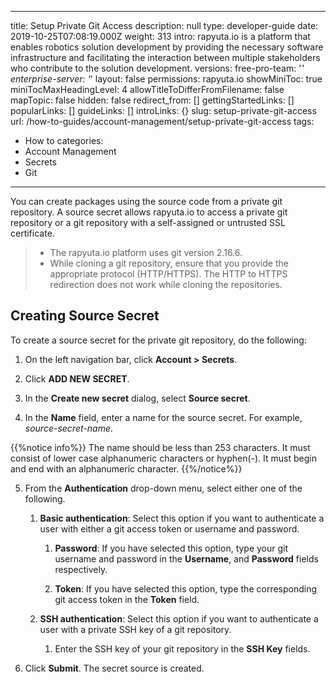 
---
title: Setup Private Git Access
description: null
type: developer-guide
date: 2019-10-25T07:08:19.000Z
weight: 313
intro: rapyuta.io is a platform that enables robotics solution development by providing the necessary software infrastructure and facilitating the interaction between multiple stakeholders who contribute to the solution development.
versions:
   free-pro-team: '*'
   enterprise-server: '*'
layout: false
permissions: rapyuta.io
showMiniToc: true
miniTocMaxHeadingLevel: 4
allowTitleToDifferFromFilename: false
mapTopic: false
hidden: false
redirect_from: []
gettingStartedLinks: []
popularLinks: []
guideLinks: []
introLinks: {}
slug: setup-private-git-access
url: /how-to-guides/account-management/setup-private-git-access
tags:
   - How to
categories:
   - Account Management
   - Secrets
   - Git
---

You can create packages using the source code from a private git repository. A source secret allows rapyuta.io to access a private git repository or a git repository with a self-assigned or untrusted SSL certificate.

> * The rapyuta.io platform uses git version 2.16.6.
> * While cloning a git repository, ensure that you provide the appropriate protocol (HTTP/HTTPS). The HTTP to HTTPS redirection does not work while cloning the repositories.


## Creating Source Secret

To create a source secret for the private git repository, do the following:

1. On the left navigation bar, click **Account > Secrets**.

2. Click **ADD NEW SECRET**.

3. In the **Create new secret** dialog, select **Source secret**.

4. In the **Name** field, enter a name for the source secret. For example, *_source-secret-name_*.

  {{%notice info%}}
   The name should be less than 253 characters.
   It must consist of lower case alphanumeric characters or hyphen(-).
   It must begin and end with an alphanumeric character.
{{%/notice%}}
 

5. From the **Authentication** drop-down menu, select either one of the following.

   1. **Basic authentication**: Select this option if you want to authenticate a user with either a git access token or username and password.

      1. **Password**: If you have selected this option, type your git username and password in the **Username**, and **Password** fields respectively.

      2. **Token**: If you have selected this option, type the corresponding git access token in the **Token** field.

   2. **SSH authentication**: Select this option if you want to authenticate a user with a private SSH key of a git repository.

      1. Enter the SSH key of your git repository in the **SSH Key** fields.

7. Click **Submit**. The secret source is created.